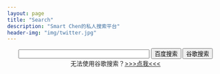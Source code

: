 ```yaml
---
layout: page
title: "Search"
description: "Smart Chen的私人搜索平台"
header-img: "img/twitter.jpg"
---
```


<script language="javascript">
function baidu()
{
	if(document.search.text.value=="")
	{
		alert("你貌似什么都没有输入···");
	}else{
		var baidu_search = "https://www.baidu.com/s?ie=utf-8&f=8&rsv_bp=0&rsv_idx=1&tn=baidu&wd="+document.search.text.value;
	window.open(baidu_search);
	}
}
function google()
{
	if(document.search.text.value=="")
	{
		alert("你貌似什么都没有输入···");
	}else{
		var google_search = "https://www.google.com/search?q="+document.search.text.value+"&ie=utf-8&oe=utf-8"
	window.open(google_search);
	}
}
</script>

<form name="search" align="center">
<input name="text" type="text" size="35">
<input name="button1" type="button" id="button1" value="百度搜索" onclick="baidu()">
<input name="button2" type="button" id="button2" value="谷歌搜索" onclick="google()">
<center>无法使用谷歌搜索？<a href="http://chenhongyi.cc/blog/2017/06/10/Google%E8%AE%BF%E9%97%AE%E5%8A%A9%E6%89%8B/">>>>点我<<<</a></center>
</form>
<br>
<div class="bdsharebuttonbox"><a href="#" class="bds_more" data-cmd="more"></a><a href="#" class="bds_qzone" data-cmd="qzone" title="分享到QQ空间"></a><a href="#" class="bds_tsina" data-cmd="tsina" title="分享到新浪微博"></a><a href="#" class="bds_tqq" data-cmd="tqq" title="分享到腾讯微博"></a><a href="#" class="bds_renren" data-cmd="renren" title="分享到人人网"></a><a href="#" class="bds_fbook" data-cmd="fbook" title="分享到Facebook"></a><a href="#" class="bds_twi" data-cmd="twi" title="分享到Twitter"></a><a href="#" class="bds_linkedin" data-cmd="linkedin" title="分享到linkedin"></a><a href="#" class="bds_mail" data-cmd="mail" title="分享到邮件分享"></a><a href="#" class="bds_copy" data-cmd="copy" title="分享到复制网址"></a></div>
<script>window._bd_share_config={"common":{"bdSnsKey":{},"bdText":"欢迎访问陈弘毅的网站！","bdMini":"2","bdMiniList":false,"bdPic":"","bdStyle":"2","bdSize":"16"},"share":{},"image":{"viewList":["qzone","tsina","tqq","renren","fbook","twi","linkedin","mail","copy"],"viewText":"分享到：","viewSize":"16"},"selectShare":{"bdContainerClass":null,"bdSelectMiniList":["qzone","tsina","tqq","renren","fbook","twi","linkedin","mail","copy"]}};with(document)0[(getElementsByTagName('head')[0]||body).appendChild(createElement('script')).src='http://bdimg.share.baidu.com/static/api/js/share.js?v=89860593.js?cdnversion='+~(-new Date()/36e5)];</script>
